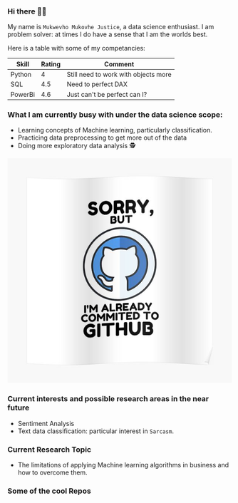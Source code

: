 ### Hi there :raising_hand_man:
My name is `Mukwevho Mukovhe Justice`, a data science enthusiast.
I am problem solver: at times I do have a sense that I am the
worlds best.



 Here is a table with some of my competancies:

Skill |Rating |Comment
------|-------|------
Python| 4 | Still need to work with objects more
SQL|4.5|Need to perfect DAX|
PowerBi|4.6|Just can't be perfect can I?

### What I am currently busy with under the data science scope:

- Learning concepts of Machine learning, particularly classification.
- Practicing data preprocessing to get more out of the data
- Doing more exploratory data analysis :detective:

![commited to gihub](Images/github.jpg)

### Current interests and possible research areas in the near future

- Sentiment Analysis
- Text data classification: particular interest in `Sarcasm`.

### Current Research Topic

- The limitations of applying Machine learning algorithms in business and how to overcome them.


### Some of the cool Repos





<!--
**Mikovhe/Mikovhe** is a ✨ _special_ ✨ repository because its `README.md` (this file) appears on your GitHub profile.

Here are some ideas to get you started:

- 🔭 I’m currently working on ...
- 🌱 I’m currently learning ...
- 👯 I’m looking to collaborate on ...
- 🤔 I’m looking for help with ...
- 💬 Ask me about ...
- 📫 How to reach me: ...
- 😄 Pronouns: ...
- ⚡ Fun fact: ...
-->
